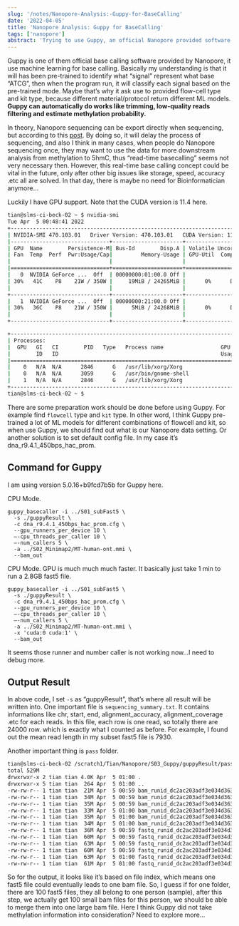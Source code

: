 ```yaml
---
slug: '/notes/Nanopore-Analysis:-Guppy-for-BaseCalling'
date: '2022-04-05'
title: 'Nanopore Analysis: Guppy for BaseCalling'
tags: ['nanopore']
abstract: 'Trying to use Guppy, an official Nanopore provided software for BaseCalling, which means convert "pore signals" into fastq ATCG information. But actually, Guyppy can also do alignment, barcoding, trimming works .etc'
---
```


Guppy is one of them official base calling software provided by Nanopore, it use machine learning for base calling. Basically my understanding is that it will has been pre-trained to identify what “signal” represent what base “ATCG”, then when the program run, it will classify each signal based on the pre-trained mode. Maybe that’s why it ask use to provided flow-cell type and kit type, because different material/protocol return different ML models. **Guppy can automatically do works like trimming, low-quality reads filtering and estimate methylation probability.**

In theory, Nanopore sequencing can be export directly when sequencing, but according to this [post](https://timkahlke.github.io/LongRead_tutorials/BS_G.html). By doing so, it will delay the process of sequencing, and also I think in many cases, when people do Nanopore sequencing once, they may want to use the data for more downstream analysis from methylation to 5hmC, thus “read-time basecalling” seems not very necessary then. However, this real-time base calling concept could be vital in the future, only after other big issues like storage, speed, accuracy .etc all are solved. In that day, there is maybe no need for Bioinformatician anymore...

Luckily I have GPU support. Note that the CUDA version is 11.4 here.

```bash
tian@slms-ci-beck-02 ~ $ nvidia-smi
Tue Apr  5 00:48:41 2022
+-----------------------------------------------------------------------------+
| NVIDIA-SMI 470.103.01   Driver Version: 470.103.01   CUDA Version: 11.4     |
|-------------------------------+----------------------+----------------------+
| GPU  Name        Persistence-M| Bus-Id        Disp.A | Volatile Uncorr. ECC |
| Fan  Temp  Perf  Pwr:Usage/Cap|         Memory-Usage | GPU-Util  Compute M. |
|                               |                      |               MIG M. |
|===============================+======================+======================|
|   0  NVIDIA GeForce ...  Off  | 00000000:01:00.0 Off |                  N/A |
| 30%   41C    P8    21W / 350W |     19MiB / 24265MiB |      0%      Default |
|                               |                      |                  N/A |
+-------------------------------+----------------------+----------------------+
|   1  NVIDIA GeForce ...  Off  | 00000000:21:00.0 Off |                  N/A |
| 30%   36C    P8    21W / 350W |      5MiB / 24268MiB |      0%      Default |
|                               |                      |                  N/A |
+-------------------------------+----------------------+----------------------+

+-----------------------------------------------------------------------------+
| Processes:                                                                  |
|  GPU   GI   CI        PID   Type   Process name                  GPU Memory |
|        ID   ID                                                   Usage      |
|=============================================================================|
|    0   N/A  N/A      2846      G   /usr/lib/xorg/Xorg                  9MiB |
|    0   N/A  N/A      3059      G   /usr/bin/gnome-shell                8MiB |
|    1   N/A  N/A      2846      G   /usr/lib/xorg/Xorg                  4MiB |
+-----------------------------------------------------------------------------+
tian@slms-ci-beck-02 ~ $
```

There are some preparation work should be done before using Guppy. For example find `flowcell` type and `kit` type. In other word, I think Guppy pre-trained a lot of ML models for different combinations of flowcell and kit, so when use Guppy, we should find out what is our Nanopore data setting. Or another solution is to set default config file. In my case it’s dna_r9.4.1_450bps_hac_prom.

## Command for Guppy

I am using version 5.0.16+b9fcd7b5b for Guppy here.

CPU Mode.

```
guppy_basecaller -i ../S01_subFast5 \
  -s ./guppyResult \
  -c dna_r9.4.1_450bps_hac_prom.cfg \
  --gpu_runners_per_device 10 \
  –-cpu_threads_per_caller 10 \
  –-num_callers 5 \
  -a ../S02_Minimap2/MT-human-ont.mmi \
  --bam_out

```

CPU Mode. GPU is much much much faster. It basically just take 1 min to run a 2.8GB fast5 file.

```
guppy_basecaller -i ../S01_subFast5 \
  -s ./guppyResult \
  -c dna_r9.4.1_450bps_hac_prom.cfg \
  --gpu_runners_per_device 10 \
  –-cpu_threads_per_caller 10 \
  –-num_callers 5 \
  -a ../S02_Minimap2/MT-human-ont.mmi \
  -x 'cuda:0 cuda:1' \
  --bam_out

```

It seems those runner and number caller is not working now...I need to debug more.

## Output Result

In above code, I set `-s` as “guppyResult”, that’s where all result will be written into. One important file is `sequencing_summary.txt`. It contains informations like chr, start, end, alignment_accuracy, alignment_coverage .etc for each reads. In this file, each row is one read, so totally there are 24000 row. which is exactly what I counted as before. For example, I found out the mean read length in my subset fast5 file is 7930.

Another important thing is `pass` folder.

```bash
tian@slms-ci-beck-02 /scratch1/Tian/Nanopore/S03_Guppy/guppyResult/pass $ ls -lha
total 529M
drwxrwxr-x 2 tian tian 4.0K Apr  5 01:00 .
drwxrwxr-x 5 tian tian  264 Apr  5 01:00 ..
-rw-rw-r-- 1 tian tian  21M Apr  5 00:59 bam_runid_dc2ac203adf3e034d363fe1208fc805805ace1f5_0_0.bam
-rw-rw-r-- 1 tian tian  34M Apr  5 00:59 bam_runid_dc2ac203adf3e034d363fe1208fc805805ace1f5_1_0.bam
-rw-rw-r-- 1 tian tian  35M Apr  5 00:59 bam_runid_dc2ac203adf3e034d363fe1208fc805805ace1f5_2_0.bam
-rw-rw-r-- 1 tian tian  33M Apr  5 01:00 bam_runid_dc2ac203adf3e034d363fe1208fc805805ace1f5_3_0.bam
-rw-rw-r-- 1 tian tian  35M Apr  5 01:00 bam_runid_dc2ac203adf3e034d363fe1208fc805805ace1f5_4_0.bam
-rw-rw-r-- 1 tian tian  34M Apr  5 01:00 bam_runid_dc2ac203adf3e034d363fe1208fc805805ace1f5_5_0.bam
-rw-rw-r-- 1 tian tian  36M Apr  5 00:59 fastq_runid_dc2ac203adf3e034d363fe1208fc805805ace1f5_0_0.fastq
-rw-rw-r-- 1 tian tian  60M Apr  5 00:59 fastq_runid_dc2ac203adf3e034d363fe1208fc805805ace1f5_1_0.fastq
-rw-rw-r-- 1 tian tian  63M Apr  5 00:59 fastq_runid_dc2ac203adf3e034d363fe1208fc805805ace1f5_2_0.fastq
-rw-rw-r-- 1 tian tian  60M Apr  5 00:59 fastq_runid_dc2ac203adf3e034d363fe1208fc805805ace1f5_3_0.fastq
-rw-rw-r-- 1 tian tian  63M Apr  5 01:00 fastq_runid_dc2ac203adf3e034d363fe1208fc805805ace1f5_4_0.fastq
-rw-rw-r-- 1 tian tian  61M Apr  5 01:00 fastq_runid_dc2ac203adf3e034d363fe1208fc805805ace1f5_5_0.fastq
```

So for the output, it looks like it’s based on file index, which means one fast5 file could eventually leads to one bam file. So, I guess if for one folder, there are 100 fast5 files, they all belong to one person (sample), after this step, we actually get 100 small bam files for this person, we should be able to merge them into one large bam file. Here I think Guppy did not take methylation information into consideration? Need to explore more...